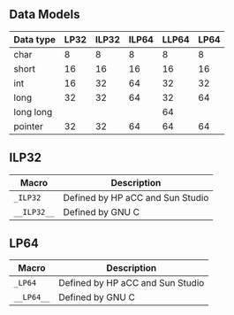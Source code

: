 
 ## Data Models ##

Data type | LP32 | ILP32 | ILP64 | LLP64 | LP64
---|---|---|---|---|---
char | 8 | 8 | 8 | 8 | 8
short | 16 | 16 | 16 | 16 | 16
int | 16 | 32 | 64 | 32 | 32
long | 32 | 32 | 64 | 32 | 64
long long | | | | 64 |
pointer | 32 |    32  |    64  |    64  |   64

## ILP32 ##

Macro | Description
---|---
`_ILP32` | Defined by HP aCC and Sun Studio
`__ILP32__` | Defined by GNU C

## LP64 ##

Macro | Description
---|---
`_LP64` | Defined by HP aCC and Sun Studio
`__LP64__` | Defined by GNU C

